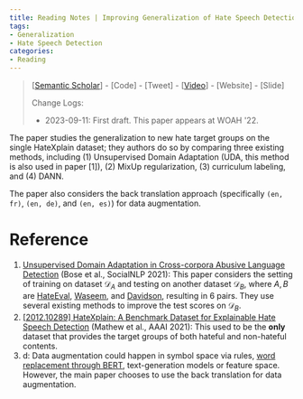 ```yaml
---
title: Reading Notes | Improving Generalization of Hate Speech Detection Systems to Novel Target Groups via Domain Adaptation
tags: 
- Generalization
- Hate Speech Detection
categories:
- Reading
---
```


> [[Semantic Scholar](https://www.semanticscholar.org/paper/Improving-Generalization-of-Hate-Speech-Detection-Ludwig-Dolos/bb774e72ee7ba8a3bb4db5ae76c4f2937b7437e9)] - [Code] - [Tweet] - [[Video](https://aclanthology.org/2022.woah-1.4.mp4)] - [Website] - [Slide]
>
> Change Logs:
>
> - 2023-09-11: First draft. This paper appears at WOAH '22.

The paper studies the generalization to new hate target groups on the single HateXplain dataset; they authors do so by comparing three existing methods, including (1) Unsupervised Domain Adaptation (UDA, this method is also used in paper [1]), (2) MixUp regularization, (3) curriculum labeling, and (4) DANN.

The paper also considers the back translation approach (specifically `(en, fr)`, `(en, de)`, and `(en, es)`) for data augmentation. 

# Reference

1. [Unsupervised Domain Adaptation in Cross-corpora Abusive Language Detection](https://aclanthology.org/2021.socialnlp-1.10) (Bose et al., SocialNLP 2021): This paper considers the setting of training on dataset $\mathcal{D}_A$ and testing on another dataset $\mathcal{D}_B$, where $A, B$ are [HateEval](https://aclanthology.org/S19-2007/), [Waseem](https://aclanthology.org/N16-2013/), and [Davidson](https://arxiv.org/abs/1703.04009), resulting in 6 pairs. They use several existing methods to improve the test scores on $\mathcal{D}_B$.
2. [[2012.10289] HateXplain: A Benchmark Dataset for Explainable Hate Speech Detection](https://arxiv.org/abs/2012.10289) (Mathew et al., AAAI 2021): This used to be the **only** dataset that provides the target groups of both hateful and non-hateful contents.
3. d: Data augmentation could happen in symbol space via rules, [word replacement through BERT](https://arxiv.org/abs/1812.06705),  text-generation models or feature space. However, the main paper chooses to use the back translation for data augmentation. 